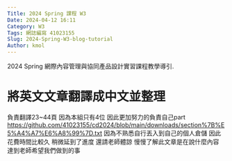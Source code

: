 ```yaml
---
Title: 2024 Spring 課程 W3
Date: 2024-04-12 16:11
Category: W3
Tags: 網誌編寫 41023155
Slug: 2024-Spring-W3-blog-tutorial
Author: kmol
---
```


2024 Spring 網際內容管理與協同產品設計實習課程教學導引.

<!-- PELICAN_END_SUMMARY -->
# 將英文文章翻譯成中文並整理
負責翻譯23~44頁 因為本組只有4位 因此更加努力的負責自己part
https://github.com/41023155/cd2024/blob/main/downloads/section%7B%E5%A4%A7%E6%A8%99%7D.txt
因為不熟悉自行丟入到自己的個人倉儲 因此花費時間比較久 稍微延到了進度 還請老師體諒
慢慢了解此文章是在說什麼內容 達到老師希望我們做到的事